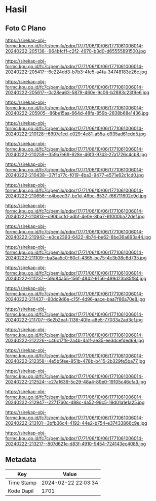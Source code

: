 # Hasil

## Foto C Plano

https://sirekap-obj-formc.kpu.go.id/fc7c/pemilu/pdpr/17/71/06/10/06/1771061006014-20240222-205138--964bfcf1-c2f2-4970-b3d0-d65555891500.jpg

https://sirekap-obj-formc.kpu.go.id/fc7c/pemilu/pdpr/17/71/06/10/06/1771061006014-20240222-205417--6c224dd3-b7b3-4fe5-a4fa-34748183e26c.jpg

https://sirekap-obj-formc.kpu.go.id/fc7c/pemilu/pdpr/17/71/06/10/06/1771061006014-20240222-205617--0c28ea63-5879-460e-9c06-b2883c23f9e6.jpg

https://sirekap-obj-formc.kpu.go.id/fc7c/pemilu/pdpr/17/71/06/10/06/1771061006014-20240222-205905--86be15aa-664d-48fa-859b-2838b68e1436.jpg

https://sirekap-obj-formc.kpu.go.id/fc7c/pemilu/pdpr/17/71/06/10/06/1771061006014-20240222-210128--6907e1ed-c029-4e81-a55a-d935ad61cdd5.jpg

https://sirekap-obj-formc.kpu.go.id/fc7c/pemilu/pdpr/17/71/06/10/06/1771061006014-20240222-210259--359a7e69-628e-46f3-9743-27a1726c4cb8.jpg

https://sirekap-obj-formc.kpu.go.id/fc7c/pemilu/pdpr/17/71/06/10/06/1771061006014-20240222-210438--37f1b77c-f019-4ba3-9477-e571e62c1cd0.jpg

https://sirekap-obj-formc.kpu.go.id/fc7c/pemilu/pdpr/17/71/06/10/06/1771061006014-20240222-210656--e4beed37-be1d-46bc-8537-f66711602c9d.jpg

https://sirekap-obj-formc.kpu.go.id/fc7c/pemilu/pdpr/17/71/06/10/06/1771061006014-20240222-210813--c90bccfd-adbf-4e0e-8ba7-61000ba72def.jpg

https://sirekap-obj-formc.kpu.go.id/fc7c/pemilu/pdpr/17/71/06/10/06/1771061006014-20240222-210942--e0ce2393-6422-4b74-be62-8be36a893a44.jpg

https://sirekap-obj-formc.kpu.go.id/fc7c/pemilu/pdpr/17/71/06/10/06/1771061006014-20240222-211109--ba3aa5c0-60cf-4365-bc75-4c3b38c8d735.jpg

https://sirekap-obj-formc.kpu.go.id/fc7c/pemilu/pdpr/17/71/06/10/06/1771061006014-20240222-211237--59d84a55-156f-4842-9156-499d23b85f84.jpg

https://sirekap-obj-formc.kpu.go.id/fc7c/pemilu/pdpr/17/71/06/10/06/1771061006014-20240222-211437--90dc9d6e-c15f-4d96-aace-baa7f86a70e8.jpg

https://sirekap-obj-formc.kpu.go.id/fc7c/pemilu/pdpr/17/71/06/10/06/1771061006014-20240222-211707--6e2b2eaf-1136-40fe-a8e5-77033a2ad3cf.jpg

https://sirekap-obj-formc.kpu.go.id/fc7c/pemilu/pdpr/17/71/06/10/06/1771061006014-20240222-212226--c46c17f9-2a4b-4a1f-ae35-ee3dcefded69.jpg

https://sirekap-obj-formc.kpu.go.id/fc7c/pemilu/pdpr/17/71/06/10/06/1771061006014-20240222-212358--4e5b5fee-851b-478b-b415-2b329fe5ba77.jpg

https://sirekap-obj-formc.kpu.go.id/fc7c/pemilu/pdpr/17/71/06/10/06/1771061006014-20240222-212524--c27af639-5c29-48a4-89e0-19105c46cfa3.jpg

https://sirekap-obj-formc.kpu.go.id/fc7c/pemilu/pdpr/17/71/06/10/06/1771061006014-20240222-212947--2271760c-d88c-4a52-99c5-19d01a1e1a25.jpg

https://sirekap-obj-formc.kpu.go.id/fc7c/pemilu/pdpr/17/71/06/10/06/1771061006014-20240222-213101--3bfb36c4-4192-44e2-b754-e37433866c9e.jpg

https://sirekap-obj-formc.kpu.go.id/fc7c/pemilu/pdpr/17/71/06/10/06/1771061006014-20240222-213217--807d621e-d83f-4910-9454-724143ec4085.jpg


## Metadata

| Key        | Value               |
| ---------- | ------------------- |
| Time Stamp | 2024-02-22 22:03:34 |
| Kode Dapil | 1701                |



